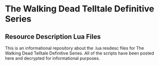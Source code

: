 # The Walking Dead Telltale Definitive Series 

## Resource Description Lua Files

This is an informational repository about the .lua resdesc files for The Walking Dead Telltale Definitive Series. All of the scripts have been posted here and decrypted for informational purposes.
